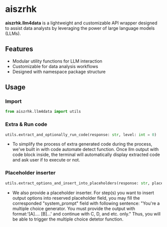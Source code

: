 # aiszrhk

**aiszrhk.llm4data** is a lightweight and customizable API wrapper designed to assist data analysts by leveraging the power of large language models (LLMs).

## Features

- Modular utility functions for LLM interaction
- Customizable for data analysis workflows
- Designed with namespace package structure

## Usage

### Import
```python
from aiszrhk.llm4data import utils
```

### Extra & Run code 
```python
utils.extract_and_optionally_run_code(response: str, level: int = 0)
```
- To simplify the process of extra generated code during the process, we've built in with code automate detect function. Once llm output with code block inside, the terminal will automatically display extracted code and ask user if to execute or not.

### Placeholder inserter
```python
utils.extract_options_and_insert_into_placeholders(response: str, placeholders: dict, input_file: str, level: int = 0)
```
- We also provide a placeholder inserter. For step(s) you want to insert output options into reserved placeholder field, you may fill the corresponded "system_prompt" field with following sentence: "You're a multiple choice generator. You must provide the output with format:'[A].... [B]...' and continue with C, D, and etc. only." Thus, you will be able to trigger the multiple choice detetor function.
